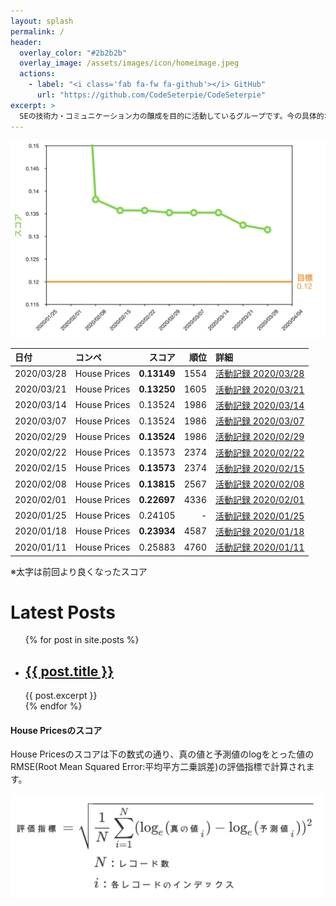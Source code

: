 ```yaml
---
layout: splash
permalink: /
header:
  overlay_color: "#2b2b2b"
  overlay_image: /assets/images/icon/homeimage.jpeg
  actions:
    - label: "<i class='fab fa-fw fa-github'></i> GitHub"
      url: "https://github.com/CodeSeterpie/CodeSeterpie"
excerpt: >
  SEの技術力・コミュニケーション力の醸成を目的に活動しているグループです。今の具体的な活動は、Googleの子会社が運営するAIのコンペティションプラットフォーム『Kaggle（カグル）』に、素人ながらプライベートで参加しています。
---
```


<img src="/assets/images/home/kaggle_score.jpg" width="800">

|日付|コンペ|スコア|順位|詳細|
|:---|:---|---:|---:|:---|
|2020/03/28|House Prices|**0.13149**|1554|[活動記録 2020/03/28](https://codeseterpie.github.io/blog/report_20200328/)|
|2020/03/21|House Prices|**0.13250**|1605|[活動記録 2020/03/21](https://codeseterpie.github.io/blog/report_20200321/)|
|2020/03/14|House Prices|0.13524|1986|[活動記録 2020/03/14](https://codeseterpie.github.io/blog/report_20200314/)|
|2020/03/07|House Prices|0.13524|1986|[活動記録 2020/03/07](https://codeseterpie.github.io/blog/report_20200307/)|
|2020/02/29|House Prices|**0.13524**|1986|[活動記録 2020/02/29](https://codeseterpie.github.io/blog/report_20200229/)|
|2020/02/22|House Prices|0.13573|2374|[活動記録 2020/02/22](https://codeseterpie.github.io/blog/report_20200222/)|
|2020/02/15|House Prices|**0.13573**|2374|[活動記録 2020/02/15](https://codeseterpie.github.io/blog/report_20200215/)|
|2020/02/08|House Prices|**0.13815**|2567|[活動記録 2020/02/08](https://codeseterpie.github.io/blog/report_20200208/)|
|2020/02/01|House Prices|**0.22697**|4336|[活動記録 2020/02/01](https://codeseterpie.github.io/blog/report_20200201/)|
|2020/01/25|House Prices|0.24105|-|[活動記録 2020/01/25](https://codeseterpie.github.io/blog/report_20200125/)|
|2020/01/18|House Prices|**0.23934**|4587|[活動記録 2020/01/18](https://codeseterpie.github.io/blog/report_20200118/)|
|2020/01/11|House Prices|0.25883|4760|[活動記録 2020/01/11](https://codeseterpie.github.io/blog/report_20200111/)|

※太字は前回より良くなったスコア

<h1>Latest Posts</h1>

<ul>
  {% for post in site.posts %}
    <li>
      <h2><a href="{{ post.url }}">{{ post.title }}</a></h2>
      {{ post.excerpt }}
    </li>
  {% endfor %}
</ul>

#### House Pricesのスコア
House Pricesのスコアは下の数式の通り、真の値と予測値のlogをとった値のRMSE(Root Mean Squared Error:平均平方二乗誤差)の評価指標で計算されます。

<img src="/assets/images/github/%E8%A9%95%E4%BE%A1%E6%8C%87%E6%A8%99_HousePrices.jpg" width="500">

